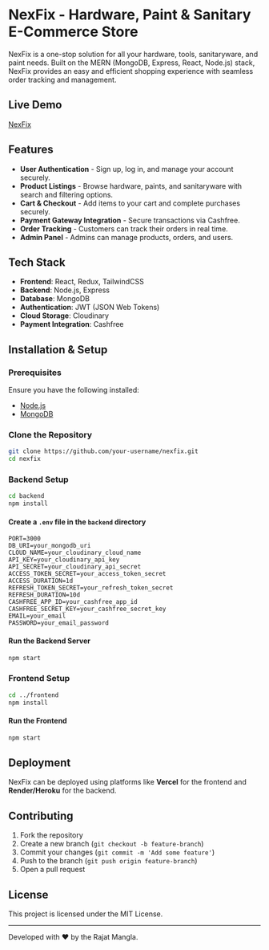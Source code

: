 # NexFix - Hardware, Paint & Sanitary E-Commerce Store

NexFix is a one-stop solution for all your hardware, tools, sanitaryware, and paint needs. Built on the MERN (MongoDB, Express, React, Node.js) stack, NexFix provides an easy and efficient shopping experience with seamless order tracking and management.

## Live Demo
[NexFix](https://nexfix.vercel.app)

## Features
- **User Authentication** - Sign up, log in, and manage your account securely.
- **Product Listings** - Browse hardware, paints, and sanitaryware with search and filtering options.
- **Cart & Checkout** - Add items to your cart and complete purchases securely.
- **Payment Gateway Integration** - Secure transactions via Cashfree.
- **Order Tracking** - Customers can track their orders in real time.
- **Admin Panel** - Admins can manage products, orders, and users.

## Tech Stack
- **Frontend**: React, Redux, TailwindCSS
- **Backend**: Node.js, Express
- **Database**: MongoDB
- **Authentication**: JWT (JSON Web Tokens)
- **Cloud Storage**: Cloudinary
- **Payment Integration**: Cashfree

## Installation & Setup

### Prerequisites
Ensure you have the following installed:
- [Node.js](https://nodejs.org/en/download/)
- [MongoDB](https://www.mongodb.com/try/download/community)

### Clone the Repository
```sh
git clone https://github.com/your-username/nexfix.git
cd nexfix
```

### Backend Setup
```sh
cd backend
npm install
```

#### Create a `.env` file in the `backend` directory
```env
PORT=3000
DB_URI=your_mongodb_uri
CLOUD_NAME=your_cloudinary_cloud_name
API_KEY=your_cloudinary_api_key
API_SECRET=your_cloudinary_api_secret
ACCESS_TOKEN_SECRET=your_access_token_secret
ACCESS_DURATION=1d
REFRESH_TOKEN_SECRET=your_refresh_token_secret
REFRESH_DURATION=10d
CASHFREE_APP_ID=your_cashfree_app_id
CASHFREE_SECRET_KEY=your_cashfree_secret_key
EMAIL=your_email
PASSWORD=your_email_password
```

#### Run the Backend Server
```sh
npm start
```

### Frontend Setup
```sh
cd ../frontend
npm install
```

#### Run the Frontend
```sh
npm start
```

## Deployment
NexFix can be deployed using platforms like **Vercel** for the frontend and **Render/Heroku** for the backend.

## Contributing
1. Fork the repository
2. Create a new branch (`git checkout -b feature-branch`)
3. Commit your changes (`git commit -m 'Add some feature'`)
4. Push to the branch (`git push origin feature-branch`)
5. Open a pull request

## License
This project is licensed under the MIT License.

---
Developed with ❤️ by the Rajat Mangla.
